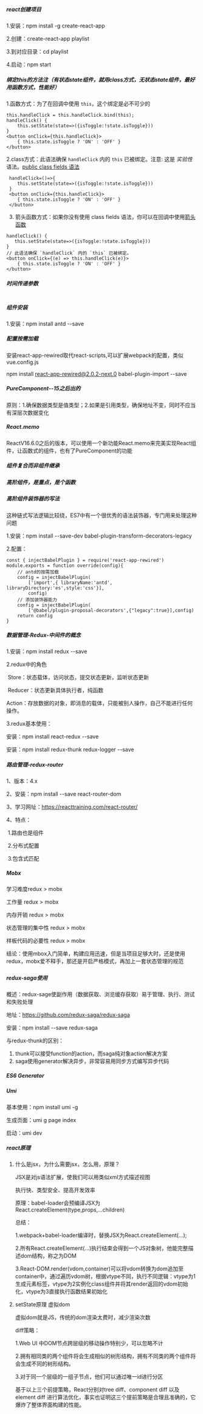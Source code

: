 ##### react创建项目

1.安装：npm install -g create-react-app

2.创建：create-react-app playlist

3.到对应目录：cd playlist

4.启动：npm start

##### 绑定this的方法注（有状态state组件，就用class方式，无状态state组件，最好用函数方式，性能好）

1.函数方式：为了在回调中使用 `this`，这个绑定是必不可少的

```react
this.handleClick = this.handleClick.bind(this);
handleClick() {
    this.setState(state=>({isToggle:!state.isToggle}))
}
<button onClick={this.handleClick}>
    { this.state.isToggle ? 'ON' : 'OFF' }
</button>
```

2.class方式：此语法确保 `handleClick` 内的 `this` 已被绑定。注意: 这是 *实验性* 语法。[public class fields 语法](https://babeljs.io/docs/plugins/transform-class-properties/)

```react
 handleClick=()=>{
 	this.setState(state=>({isToggle:!state.isToggle}))
 }
 <button onClick={this.handleClick}>
 	{ this.state.isToggle ? 'ON' : 'OFF' }
 </button>
```

3. 箭头函数方式：如果你没有使用 class fields 语法，你可以在回调中使用[箭头函数](https://developer.mozilla.org/en/docs/Web/JavaScript/Reference/Functions/Arrow_functions)

```react
handleClick() {
   this.setState(state=>({isToggle:!state.isToggle}))
}
// 此语法确保 `handleClick` 内的 `this` 已被绑定。
<button onClick={(e) => this.handleClick(e)}>
    { this.state.isToggle ? 'ON' : 'OFF' }
</button>
```

##### 时间传递参数

```react

```

##### 组件安装

1.安装：npm install antd --save

##### 配置按需加载

安装react-app-rewired取代react-scripts,可以扩展webpack的配置，类似vue.config.js

npm install react-app-rewired@2.0.2-next.0  babel-plugin-import --save

##### PureComponent--15之后出的

原则：1.确保数据类型是值类型；2.如果是引用类型，确保地址不变，同时不应当有深层次数据变化

##### React.memo

ReactV16.6.0之后的版本，可以使用一个新功能React.memo来完美实现React组件，让函数式的组件，也有了PureComponent的功能

##### 组件复合而非组件继承

##### 高阶组件，是重点，是个函数

##### 高阶组件装饰器的写法

这种链式写法逻辑比较绕，ES7中有一个很优秀的语法装饰器，专门用来处理这种问题

1.安装：npm install --save-dev  babel-plugin-transform-decorators-legacy

2.配置：

```react
const { injectBabelPlugin } = require('react-app-rewired')
module.exports = function override(config){
    // antd的按需加载
	config = injectBabelPlugin(
    	['import',{ libraryName:'antd', libraryDirectory:'es',style:'css'}],
        config)
	// 添加装饰器能力
	config = injectBabelPlugin(
        ['@babel/plugin-proposal-decorators',{"legacy":true}],config)
    return config
}
```

##### 数据管理-Redux-中间件的概念

1.安装：npm install redux --save

2.redux中的角色

​	Store：状态载体，访问状态，提交状态更新，监听状态更新

​	Reducer：状态更新具体执行者，纯函数

​	Action：存放数据的对象，即消息的载体，只能被别人操作，自己不能进行任何操作。

3.redux基本使用：

安装：npm install react-redux --save

安装：npm install redux-thunk redux-logger --save

##### 路由管理-redux-router

1、版本：4.x

2、安装：npm install --save react-router-dom

3、学习网址：https://reacttraining.com/react-router/

4、特点：

​	1.路由也是组件

​	2.分布式配置

​	3.包含式匹配

##### Mobx

学习难度redux > mobx

工作量 redux > mobx

内存开销 redux > mobx

状态管理的集中性 redux > mobx

样板代码的必要性 redux > mobx

结论：使用mbox入门简单，构建应用迅速，但是当项目足够大时，还是使用redux，mobx爱不释手，那还是开启严格模式，再加上一套状态管理的规范

##### 

##### redux-saga使用

概述：redux-sage使副作用（数据获取、浏览缓存获取）易于管理、执行、测试和失败处理

地址：https://github.com/redux-saga/redux-saga

安装：npm install --save redux-saga

与redux-thunk的区别：

1. thunk可以接受function的action，而saga纯对象action解决方案
2. saga使用generator解决异步，非常容易用同步方式编写异步代码

##### ES6 Generator

##### Umi

基本使用：npm install umi -g

生成页面：umi g page index

启动：umi dev

##### react原理

1. 什么是jsx，为什么需要jsx，怎么用，原理？

   JSX是对js语法扩展，使我们可以用类似xml方式描述视图

   执行快、类型安全、提高开发效率

   原理：babel-loader会预编译JSX为React.createElement(type,props,...children)

   总结：

   1.webpack+babel-loader编译时，替换JSX为React.createElement(...);

   2.所有React.createElement(...)执行结束会得到一个JS对象树，他能完整描述dom结构，称之为DOM

   3.React-DOM.render(vdom,container)可以将vdom转换为dom追加至container中，通过遍历vdom树，根据vtype不同，执行不同逻辑：vtype为1生成元素标签，vtype为2实例化class组件并将其render返回的vdom初始化，vtype为3直接执行函数结果初始化

2. setState原理 虚拟dom

   虚拟dom就是JS，传统的dom渲染太费时，减少渲染次数

   diff策略：

   1.Web UI 中DOM节点跨层级的移动操作特别少，可以忽略不计

   2.拥有相同类的两个组件将会生成相似的树形结构，拥有不同类的两个组件将会生成不同的树形结构。

   3.对于同一个层级的一组子节点，他们可以通过唯一id进行分区

   基于以上三个前提策略，React分别对tree diff、component diff 以及 element diff 进行算法优化，事实也证明这三个提前策略是合理且准确的，它爆炸了整体界面构建的性能。

